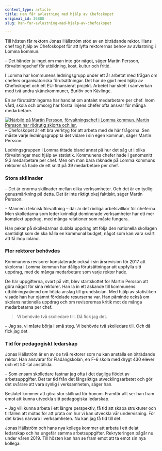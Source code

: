 ```yaml
---
content_type: article
title: Han får avlastning med hjälp av Chefoskopet
original_id: 36888
slug: han-far-avlastning-med-hjalp-av-chefoskopet

---
```


Till hösten får rektorn Jonas Hällström stöd av en biträdande rektor. Hans chef tog hjälp av Chefoskopet för att lyfta rektorernas behov av avlastning i Lomma kommun.

– Det händer ju inget om man inte gör något, säger Martin Persson, förvaltningschef för utbildning, kost, kultur och fritid.

I Lomma har kommunens ledningsgrupp under ett år arbetat med frågan om chefers organisatoriska förutsättningar. Det har de gjort med hjälp av Chefoskopet och ett EU-finansierat projekt. Arbetet har skett i samverkan med två andra skånekommuner, Burlöv och Kävlinge.

En av förutsättningarna har handlat om antalet medarbetare per chef. Inom vård, skola och omsorg har första linjens chefer ofta ansvar för många medarbetare.

[![Närbild på Martin Persson, förvaltningschef i Lomma kommun. Martin Persson har rödrutig skjorta och ler.](https://www.suntarbetsliv.se/wp-content/uploads/2019/02/200x220-martin-persson.jpg)](https://www.suntarbetsliv.se/wp-content/uploads/2019/02/200x220-martin-persson.jpg)– Chefoskopet är ett bra verktyg för att arbeta med de här frågorna. Sen måste varje ledningsgrupp ta det vidare i sin egen kommun, säger Martin Persson.

Ledningsgruppen i Lomma tittade bland annat på hur det såg ut i olika förvaltningar med hjälp av statistik. Kommunens chefer hade i genomsnitt 9,3 medarbetare per chef. Men om man bara räknade på Lomma kommuns rektorer så hade de ett snitt på 39 medarbetare per chef.

### Stora skillnader

– Det är enorma skillnader mellan olika verksamheter. Och det är en tydlig genusmärkning på detta. Det är inte riktigt okej faktiskt, säger Martin Persson.

– Männen i teknisk förvaltning – där är det rimliga arbetsvillkor för cheferna. Men skolledarna som leder kvinnligt dominerade verksamheter har ett mer komplext uppdrag, med många relationer som måste fungera.

Han pekar på skolledarnas dubbla uppdrag att följa den nationella skollagen samtidigt som de ska hålla en kommunal budget, något som kan vara svårt att få ihop ibland.

### Fler rektorer behövdes

Kommunens revisorer konstaterade också i sin årsrevision för 2017 att skolorna i Lomma kommun har dåliga förutsättningar att uppfylla sitt uppdrag, med de många medarbetare som varje rektor hade.

De här uppgifterna, svart på vitt, blev startskottet för Martin Persson att göra något för sina rektorer. Han la in ett äskande till kommunens utbildningsnämnd om höjda anslag till grundskolan. Med hjälp av statistiken visade han hur ojämnt fördelade resurserna var. Han påminde också om skolans nationella uppdrag och om revisorernas kritik mot de många medarbetarna per chef.

> Vi behövde två skolledare till. Då fick jag det.

– Jag sa, vi måste börja i små steg. Vi behövde två skolledare till. Och då fick jag det.

### Tid för pedagogiskt ledarskap

Jonas Hällström är en av de två rektorer som nu kan anställa en biträdande rektor. Han ansvarar för Fladängskolan, en F-6 skola med drygt 430 elever och ett 50-tal anställda.

– Som ensam skolledare fastnar jag ofta i det dagliga flödet av arbetsuppgifter. Det tar tid från det långsiktiga utvecklingsarbetet och gör det svårare att vara synlig i verksamheten, säger han.

Beslutet kommer att göra stor skillnad för honom. Framför allt ser han fram emot att kunna utveckla sitt pedagogiska ledarskap.

– Jag vill kunna arbeta i ett längre perspektiv, få tid att skapa strukturer och tillfällen att mötas för att prata om hur vi kan utveckla vår undervisning. För det krävs närvaro i verksamheten. Nu kan jag få tid till det.

Jonas Hällström och hans nya kollega kommer att arbeta i ett delat ledarskap och ha ungefär samma arbetsuppgifter. Rekryteringen pågår nu under våren 2019. Till hösten kan han se fram emot att ta emot sin nya kollega.

